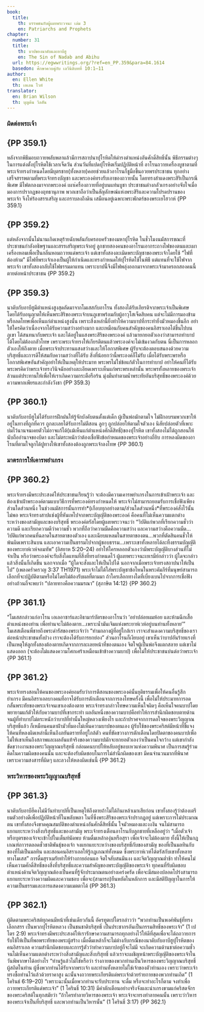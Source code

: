 ```yaml
---
book:
  title:
    th: บรรพชนกับผู้เผยพระวจนะ เล่ม 3
    en: Patriarchs and Prophets
chapter:
  number: 31
  title:
    th: บาปของนาดับและอาบีฮู
    en: The Sin of Nadab and Abihu
  url: https://egwwritings.org/?ref=en_PP.359&para=84.1614
  basedon: ศึกษาควบคู่กับ เลวีนิติบทที่ 10:1–11
author:
  en: Ellen White
  th: เอเลน ไวท์
translator:
  en: Brian Wilson
  th: บุญต้น วิลสัน
---
```


### ผิดต่อพระเจ้า

## {PP 359.1}

หลังจากพิธีมอบถวายพลับพลาแล้วมีการสถาปนาปุโรหิตให้ดำรงตำแหน่งอันศักดิ์สิทธิ์นั้น พิธีกรรมต่างๆ ในการแต่งตั้งปุโรหิตใช้เวลาเจ็ดวัน ส่วนวันที่แปดปุโรหิตเริ่มปฏิบัติหน้าที่ อาโรนถวายเครื่องบูชาตามที่พระเจ้าทรงกำหนดโดยมีบุตรชาย(ทั้งหลาย)คอยช่วยแล้วอาโรนก็ชูมือขึ้นอวยพรประชาชน ทุกอย่างเสร็จสรรพตามที่พระเจ้าทรงบัญชา และพระองค์ทรงรับเอาของถวายนั้น โดยทรงสำแดงพระสิริเป็นกรณีพิเศษ มีไฟตกลงมาจากพระองค์ เผาเ่ครื่องถวายที่อยู่บนแท่นบูชา ประชาชนต่างกลัวเกรงอย่างจับใจเมื่อมองการปรากฏของฤทธานุภาพ พวกเขาถือว่าเป็นสัญลักษณ์แห่งพระสิริและความโปรดปรานของพระเจ้า จึงโห่ร้องสรรเสริญ และกราบลงถึงดิน เสมือนอยู่เฉพาะพระพักตร์ของพระเยโฮวาห์ {PP 359.1}

## {PP 359.2}

แต่หลังจากนั้นไม่นานเกิดเหตุร้ายฉับพลันกับครอบครัวของมหาปุโรหิต ในชั่วโมงนมัสการขณะที่ประชาชนกำลังอธิษฐานและสรรเสริญพระเจ้าอยู่ ลูกชายสองคนของอาโรนเอากระถางไฟของตนและเผาเครื่องหอมเพื่อเป็นกลิ่นหอมถวายแด่พระเจ้า แต่เขาทั้งสองละเมิดพระบัญชาของพระเจ้าโดยใช้ “ไฟที่ต้องห้าม” มีไฟที่พระเจ้าเองเป็นผู้ให้กำเนิดและทรงกำหนดให้ปุโรหิตใช้ในพิธี แต่แทนที่จะใช้ไฟจากพระเจ้า เขาทั้งสองกลับใช้ไฟธรรมดาแทน เพราะบาปนี้จึงมีไฟพลุ่งออกมาจากพระเจ้ามาครอกสองคนนี้ตายต่อหน้าประชาชน {PP 359.2}

## {PP 359.3}

นาดับกับอาบีฮูมีตำแหน่งสูงสุดถัดมาจากโมเสสกับอาโรน ทั้งสองได้รับเกียรติจากพระเจ้าเป็นพิเศษ โดยได้รับอนุญาตให้เห็นพระสิริของพระเจ้าบนภูเขาพร้อมกับผู้อาวุโสเจ็ดสิบคน แต่จะไม่มีการมองข้ามหรือลดโทษเพื่อเห็นแก่ตำแหน่งสูงนั้น เพราะสิ่งเหล่านี้ยิ่งทำให้ความบาปที่กระทำยิ่งมัวหมองขึ้นอีก อย่าให้ใครคิดว่าเนื่องจากได้รับความสว่างอย่างมาก และเหมือนกับคนสำคัญของคนอิสราเอลได้ขึ้นไปบนภูเขา ได้สนทนากับพระเจ้า และได้อยู่ในแสงพระสิริของพระองค์ แล้วมายกยอตัวเองว่าสามารถทำบาปได้โดยไม่ต้องกลัวโทษ เพราะพระเจ้าทรงให้เกียรติตนแล้วพระองค์จะไม่เข้มงวดกับตน นี่เป็นการหลอกตัวเองให้ถึงตาย เมื่อพระเจ้าประทานแสงสว่างและให้โอกาสพิเศษ ผู้รับจะต้องตอบสนองด้วยความบริสุทธิ์และการดีให้สมกับความสว่างที่ได้รับ สิ่งที่น้อยกว่านี้พระองค์ก็ไม่รับ เมื่อได้รับพระพรหรือโอกาสพิเศษอันสำคัญอย่าให้เป็นเหตุให้ประมาท พระพรไม่ใช่ข้อแก้ตัวในการทำบาป อย่าให้คนที่ได้รับพระพรคิดว่าพระเจ้าทรงวินิจฉัยอย่างละเอียดเพราะเห็นแก่พระพรเหล่านั้น พระพรทั้งหลายของพระเจ้าล้วนแต่ประทานให้เพื่อให้เราเกิดความกระตือรือร้น มุ่งมั่นทำตามน้ำพระทัยอันบริสุทธิ์ของพระองค์ด้วยความพากเพียรและกำลังวังชา {PP 359.3}

## {PP 360.1}

นาดับกับอาบีฮูไม่ได้รับการฝึกฝนให้รู้จักบังคับตนตั้งแต่เด็ก ผู้เป็นพ่อมักตามใจ ไม่ฝึกอบรมพวกเขาให้อยู่ในทางที่ถูกที่ควร ถูกละเลยได้รับการไม่ตีสอน ลูกๆ ถูกปล่อยให้ตามใจตัวเอง นิสัยปล่อยตัวที่เพาะบ่มไว้นานจนเคยตัวไม่อาจแก้ได้(แม้เห็นแก่ตำแหน่งศักดิ์สิทธิ์)ของปุโรหิต เขาทั้งสองไม่ได้ถูกสอนให้นับถืออำนาจของบิดา และไม่ตระหนักว่าต้องเชื่อฟังข้อกำหนดของพระเจ้าอย่างถี่ยิบ การหลงผิดของอาโรนที่ตามใจลูกได้ปูทางให้เขาทั้งสองต้องถูกพระเจ้าลงโทษ {PP 360.1}

### มาตรการให้เคารพยำเกรง

## {PP 360.2}

พระเจ้าทรงมีพระประสงค์ให้ประชาชนเรียนรู้ว่า จะต้องมีความเคารพยำเกรงในการเข้าเฝ้าพระเจ้า และต้องเข้าเฝ้าพระองค์ตามแบบวิธีการที่พระองค์ทรงกำหนดให้ พระเจ้าไม่สามารถยอมรับการเชื่อฟังเพียงส่วนใดส่วนหนึ่ง ในช่วงนมัสการนั้นการทำ*(เกือบทุกอย่างตาม/ส่วนใดส่วนหนึ่ง*ที่พระองค์สั่งไว้นั้นไม่พอ พระเจ้าทรงสาปแช่งผู้ที่หันเหไปจากพระบัญญัติของพระองค์ คือคนที่ไม่เห็นความแตกต่างระหว่างของสามัญและของบริสุทธิ์ พระองค์ตรัสโดยผู้เผยพระวจนะว่า “วิบัติแก่พวกที่เรียกความชั่วว่าความดี และเรียกความดีว่าความชั่ว พวกที่ถือว่าความมืดคือความสว่าง และความสว่างคือความมืด…วิบัติแก่พวกคนที่ฉลาดในสายตาของตัวเอง และเฉียบแหลมในสายตาของตน…พวกที่ตัดสินคนชั่วให้พ้นผิดเพราะสินบน และเอาความเป็นธรรมไปจากผู้ชอบธรรม…เพราะเขาทั้งหลายได้ละทิ้งธรรมบัญญัติของพระยาห์เวห์จอมทัพ” (อิสยาห 5:20–24) อย่าให้ใครหลอกตัวเองว่ามีพระบัญญัติบางส่วนที่ไม่จำเป็น หรือว่าพระองค์จะรับสิ่งใดแทนที่สิ่งที่ทรงกำหนดไว้ ผู้เผยพระวจนะเยเรมีย์กล่าวว่า ผู้ใดจะกล่าว แล้วสิ่งนั้นก็เกิดขึ้น นอกจากเมื่อ “ผู้ใดจะสั่งและให้เป็นไปได้ นอกจากเมื่อพระเจ้าทรงสถาปนาให้เป็นไป” (เพลงคร่ำครวญ 3:37 TH1971) พระเจ้าไม่ได้ใส่พระบัญชาข้อไหนในพระคัมภีร์ที่มนุษย์สามารถเลือกที่จะปฏิบัติตามหรือไม่โดยไม่ต้องรับผลที่ตามมา ถ้าใครเลือกทางใดที่เบี่ยงเบนไปจากการเชื่อฟังอย่างถ้วนถี่จะพบว่า “ปลายทางคือความมรณา” (สุภาษิต 14:12) {PP 360.2}

## {PP 361.1}

“โมเสสกล่าวแก่อาโรน เอเลอาซาร์และอิธามาร์บัตรของอาโรนว่า ‘อย่าปล่อยผมห้อย และห้ามฉีกเสื้อตำแหน่งของท่าน เพื่อท่านจะไม่ต้องตาย…เพราะน้ำมันเจิมแห่งพระยาห์เวห์อยู่บนท่านทั้งหลาย’”<!--เลวีนิติ 10:6--> โมเสสเตือนพี่ชายถึงพระดำรัสของพระเจ้าว่า “ท่ามกลางผู้ที่อยู่ใกล้เรา เราจะสำแดงความบริสุทธิ์ของเรา ต่อหน้าประชาชนทั้งปวง เราจะต้องได้รับการยกย่อง”<!--เลวีนิติ 10:3--> ส่วนอาโรนก็เงียบอยู่ เขาเห็นว่าบาปอันร้ายแรงที่เป็นเหตุให้ลูกทั้งสองต้องตายเกิดจากการละเลยหน้าที่ของตนเอง จิตใจผู้เป็นพ่อจึงแตกสลาย แต่เขาไม่แสดงออก (จะต้องไม่แสดงความโศกเศร้าเหมือนเข้าข้างความบาป) เพื่อไม่ให้ประชาชนบ่นต่อว่าพระเจ้า {PP 361.1}

## {PP 361.2}

พระเจ้าทรงสอนให้คนของพระองค์ยอมรับว่าการตีสอนของพระองค์นั้นยุติธรรมเพื่อให้คนอื่นรู้สึกยำเกรง มีคนอิสราเอลบางคนที่อาจได้รับการตักเตือนจากการลงโทษครั้งนี้ เพื่อไม่ให้ประมาทการอดกลั้นพระทัยของพระเจ้าจนเขาเองต้องตาย พระเจ้าทรงกล่าวโทษความเห็นใจผิดๆ คือเห็นใจคนบาปโดยพยายามแก้ตัวให้กับความบาปที่เขากระทำ ผลอันหนึ่งของความบาปคือทำให้การสำนึกผิดชอบตายด้าน จนผู้ที่ทำบาปไม่ตระหนักว่าบาปที่ทำนั้นใหญ่หลวงเพียงไร และถ้าปราศจากการดลใจของพระวิญญาณบริสุทธิ์แล้ว ก็เหมือนคนตาฝ้ามัวที่มองไม่เห็นความบาปของตนเอง ผู้รับใช้ของพระคริสต์มีหน้าที่ชี้แจงให้คนที่หลงผิดเหล่านี้เห็นถึงภยันตรายที่อยู่ใกล้ตัว คนที่ขัดขวางการตักเตือนโดยปิดตาของคนบาปเพื่อไม่ให้เขาเห็นถึงสภาพและผลอันแท้จริงของความบาปมักจะยกยอตัวเองว่าเป็นคนใจกว้าง แต่เขากำลังขัดขวางงานของพระวิญญาณบริสุทธิ์ กล่อมคนบาปให้หลับอยู่ขอบเหวแห่งความพินาศ เป็นการสมรู้ร่วมคิดในความผิดของคนนั้น และจะต้องรับผิดชอบในการไม่สำนึกผิดของเขา มีคนจำนวนมากที่พินาศเพราะความสงสารที่ผิดๆ และลวงให้หลงผิดเช่นนี้ {PP 361.2}

### พระวิหารของพระวิญญาณบริสุทธิ์

## {PP 361.3}

นาดับกับอาบีฮีคงไม่มีวันทำบาปที่เป็นเหตุให้ถึงตายถ้าไม่ได้กินเหล้าเมาเสียก่อน เขาทั้งสองรู้ว่าต้องเตรียมตัวอย่างดีเพื่อปฏิบัติหน้าที่ในพลับพลา ในที่ซึ่งพระสิริของพระเจ้าปรากฏอยู่ แต่เพราะการไม่ประมาณตน เขาทั้งสองจึงขาดคุณสมบัติของตำแหน่งอันศักดิ์สิทธิ์นั้น ใจมัวหมองและงงงัน จนไม่สามารถแยกแยะระหว่างสิ่งบริสุทธิ์และของสามัญ  พระเจ้าทรงเตือนอาโรนกับลูกชายที่เหลืออยู่ว่า “เมื่อตัวเจ้าหรือบุตรของเจ้าจะเข้าไปในเต็นท์นัดพบ ห้ามดื่มเหล้าองุ่นหรือสุรา เพื่อเจ้าจะไม่ต้องตาย ทั้งนี้ให้เป็นกฎเกณฑ์ถาวรตลอดชั่วชาติพันธุ์ของเจ้า จงแยกแยะระหว่างของบริสุทธิ์กับของสามัญ ของที่เป็นมลทินกับของที่ไม่เป็นมลทิน และสอนคนอิสราเอลให้รู้กฎเกณฑ์ทั้งหมด ซึ่งพระยาห์เวห์ได้ตรัสกับเขาทั้งหลายทางโมเสส”<!--เลวีนิติ 10:9–11--> การดื่มสุราเมรัยทำให้ร่างกายอ่อนแอ จิตใจสับสนมึนงง และจิตวิญญาณต่ำช้า ทำให้คนไม่เห็นความศักดิ์สิทธิ์ของสิ่งที่บริสุทธิ์และความสำคัญของพระบัญญัติของพระเจ้า ทุกคนที่รับผิดชอบตำแหน่งด้านจิตวิญญาณต้องเป็นคนที่รู้จักประมาณตนอย่างเคร่งครัด เพื่อจะมีสมองปลอดโปร่งสามารถแยกแยะระหว่างความผิดและความชอบ เพื่อจะ(สามารถ)ยืนหยัดในหลักการ และมีสติปัญญาในการให้ความเป็นธรรมและการแสดงความเมตตาได้ {PP 361.3}

## {PP 362.1}

ผู้ติดตามพระคริสต์ทุกคนมีหน้าที่เช่นเดียวกันนี้ อัครทูตเปโตรกล่าวว่า “พวกท่านเป็นพงศ์พันธุ์ที่ทรงเลือกสรร เป็นพวกปุโรหิตหลวง เป็นชนชาติบริสุทธิ์ เป็นประชากรอันเป็นกรรมสิทธิ์ของพระเจ้า” (1 เปโตร 2:9) พระเจ้าทรงมีพระประสงค์ให้เรารักษาความสามารถทุกอย่างไว้ให้ดีที่สุดเพื่อจะได้ถถวายการรับใช้ให้เป็นที่พอพระทัยของพระผู้สร้าง เมื่อดื่มเหล้าก็จะไม่ต่างกับกรณีของนาดับกับอาบีฮูปุโรหิตของคนอิสราเอล ความสำนึกผิดชอบและการรู้ตัวว่าทำความบาปอยู่ก็จะไม่มี จะเกิดความด้านชาต่อความชั่ว จนไม่เห็นความแตกต่างระหว่างสิ่งสามัญและสิ่งบริสุทธิ์ แล้วเราจะเผชิญหน้าพระบัญญัติของพระเจ้าในวันพิพากษาได้อย่างไร “ท่านรู้แล้วไม่ใช่หรือว่า ร่างกายของพวกท่านเป็นวิหารของพระวิญญาณบริสุทธิ์ผู้สถิตในท่าน  ผู้ซึ่งพวกท่านได้รับจากพระเจ้า และท่านทั้งหลายไม่ใช่เจ้าของตัวท่านเอง เพราะว่าพระเจ้าทรงซื้อท่านไว้แล้วด้วยราคาสูง ฉะนั้นจงถวายพระเกียรติแด่พระเจ้าด้วยร่ายกายของพวกท่านเถิด” (1 โครินธ์ 6:19–20) “เพราะฉะนั้นเมื่อพวกท่านจะรับประทาน จะดื่ม หรือจะทำอะไรก็ตาม จงทำเพื่อถวายพระเกียรติแด่พระเจ้า” (1 โครินธิ์ 10:31) มีคำตักเตือนอย่างจริงจังและน่าเกรงขามแก่คริสตจักรของพระคริสต์ในทุกสมัยว่า “ถ้าใครทำลายวิหารของพระเจ้า พระเจ้าจะทรงทำลายคนนั้น เพราะว่าวิหารของพระเจ้าเป็นที่บริสุทธิ์ และพวกท่านเป็นวิหารนั้น” (1 โครินธิ์ 3:17) {PP 362.1}